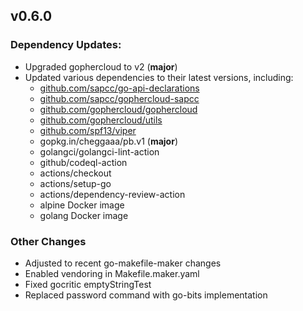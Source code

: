 ## v0.6.0

### Dependency Updates:

* Upgraded gophercloud to v2 (**major**)
* Updated various dependencies to their latest versions, including:
    * [github.com/sapcc/go-api-declarations](https://github.com/sapcc/go-api-declarations)
    * [github.com/sapcc/gophercloud-sapcc](https://github.com/sapcc/gophercloud-sapcc)
    * [github.com/gophercloud/gophercloud](https://github.com/gophercloud/gophercloud)
    * [github.com/gophercloud/utils](https://github.com/gophercloud/utils)
    * [github.com/spf13/viper](https://github.com/spf13/viper)
    * gopkg.in/cheggaaa/pb.v1 (**major**)
    * golangci/golangci-lint-action
    * github/codeql-action
    * actions/checkout
    * actions/setup-go
    * actions/dependency-review-action
    * alpine Docker image
    * golang Docker image

### Other Changes

* Adjusted to recent go-makefile-maker changes
* Enabled vendoring in Makefile.maker.yaml
* Fixed gocritic emptyStringTest
* Replaced password command with go-bits implementation